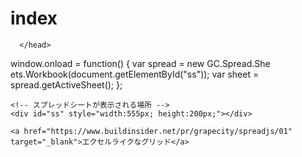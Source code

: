 # index
 	
<html lang="ja">
 <head>
  <meta charset="utf-8" />
	 
<style type="text/css">

  p {
color: #fffafa;
font-size: 1.5em;
 }
<!--
 .red {color:#ff0000;}
 .grey {color:#999999;}
 .snow {color:#fffafa;}
 .yellow {color:#ff0000; background:#ffff00;}
 .blue {color:#0000ff;}
 .white {color:#ffffff; blinking;}
 .waku {border:2px dotted #99cc66;
　　　　　　line-height: 200%;
　　　　　　padding: 10px;}
 -->
	
.date:before{content:"20181115";}
	
	
 #preview{
	position: relative;
	border: 3px solid #333;
	background: #444;
	padding: 5px;
	display: none;
	color: #FFF;
	text-align: center;
}

main {
background-color: rgba(255, 255, 255, 0.3);
}

section {
background-color: rgba(0, 225, 0, 0.5);
}

</style>

<script>
    <!-- SpreadJSのカルチャに「ja-jp（日本語）」を指定 -->
    <meta name="spreadjs culture" content="ja-jp">

    <!-- SpreadJSの全機能ライブラリをロード -->
    <script src="http://localhost/spreadjs/9201610/scripts/gc.spread.sheets.all.9.20161.0.min.js">

    <!-- SpreadJSの日本語リソースをロード -->
    <script src="http://localhost/spreadjs/9201610/scripts/resources/ja/gc.spread.sheets.resources.ja.9.20161.0.min.js">

    </script>

      </head>
  <body>
     window.onload = function() {
        var spread = new GC.Spread.She
ets.Workbook(document.getElementById("ss"));
        var sheet = spread.getActiveSheet();
      };   
      <!-- スプレッドシートに「Excel 2016 カラフル」テーマを指定 -->
    <link  href="http://localhost/spreadjs/9201610/css/gc.spread.sheets.excel2016colorful.9.20161.0.css" rel="stylesheet">
    
    <!-- スプレッドシートが表示される場所 -->
    <div id="ss" style="width:555px; height:200px;"></div>
    
    <a href="https://www.buildinsider.net/pr/grapecity/spreadjs/01" target="_blank">エクセルライクなグリッド</a>
    
  </body>
</html>
